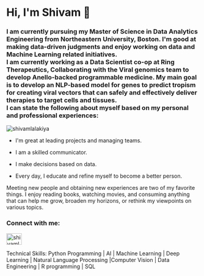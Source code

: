 
<h1>Hi, I'm Shivam 👋</h1>
<h3>I am currently pursuing my Master of Science in Data Analytics Engineering from Northeastern University, Boston. I'm good at making data-driven judgments and enjoy working on data and Machine Learning related initiatives.</br>
I am currently working as a Data Scientist co-op at Ring Therapeutics, Collaborating with the Viral genomics team to develop Anello-backed programmable medicine. My main goal is to develop an NLP-based model for genes to predict tropism for creating viral vectors that can safely and effectively deliver therapies to target cells and tissues.</br>
I can state the following about myself based on my personal and professional experiences:
</h3>

<p align="left"> <img src="https://komarev.com/ghpvc/?username=hrsh25&label=Profile%20views&color=0e75b6&style=flat" alt="shivamlalakiya" /> </p>

- I'm great at leading projects and managing teams.

- I am a skilled communicator.

- I make decisions based on data.

- Every day, I educate and refine myself to become a better person.

Meeting new people and obtaining new experiences are two of my favorite things. I enjoy reading books, watching movies, and consuming anything that can help me grow, broaden my horizons, or rethink my viewpoints on various topics.</br>

<h3 align="left">Connect with me:</h3>
<p align="left">
<a href="https://www.linkedin.com/in/shivam-lalakiya/" target="blank"><img align="center" src="https://cdn.jsdelivr.net/npm/simple-icons@3.0.1/icons/linkedin.svg" alt="shivamlalakiya" height="30" width="40" /></a>
</p>

Technical Skills:
Python Programming | AI | Machine Learning | Deep Learning | Natural Language Processing |Computer Vision | Data Engineering | R programming | SQL
